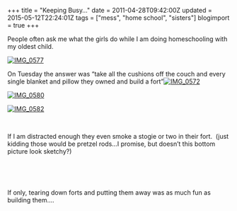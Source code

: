 +++
title = "Keeping Busy…"
date = 2011-04-28T09:42:00Z
updated = 2015-05-12T22:24:01Z
tags = ["mess", "home school", "sisters"]
blogimport = true 
+++

People often ask me what the girls do while I am doing homeschooling with my oldest child. 

[![IMG_0577](https://latc.s3.amazonaws.com/wp-content/uploads/2011/04/IMG_0577.jpg "IMG_0577")](https://latc.s3.amazonaws.com/wp-content/uploads/2011/04/IMG_0577.jpg)

On Tuesday the answer was “take all the cushions off the couch and every single blanket and pillow they owned and build a fort”[![IMG_0572](https://latc.s3.amazonaws.com/wp-content/uploads/2011/04/IMG_0572.jpg "IMG_0572")](https://latc.s3.amazonaws.com/wp-content/uploads/2011/04/IMG_0572.jpg)

[![IMG_0580](https://latc.s3.amazonaws.com/wp-content/uploads/2011/04/IMG_0580.jpg "IMG_0580")](https://latc.s3.amazonaws.com/wp-content/uploads/2011/04/IMG_0580.jpg)

[![IMG_0582](https://latc.s3.amazonaws.com/wp-content/uploads/2011/04/IMG_0582.jpg "IMG_0582")](https://latc.s3.amazonaws.com/wp-content/uploads/2011/04/IMG_0582.jpg)

&#160;

If I am distracted enough they even smoke a stogie or two in their fort.&#160; (just kidding those would be pretzel rods…I promise, but doesn’t this bottom picture look sketchy?)

&#160;

&#160;

If only, tearing down forts and putting them away was as much fun as building them….
